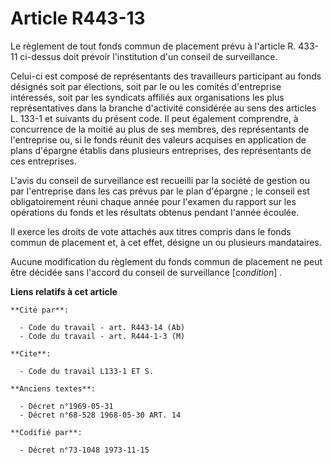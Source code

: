 # Article R443-13

Le règlement de tout fonds commun de placement prévu à l'article R. 433-11 ci-dessus doit prévoir l'institution d'un conseil
de surveillance.

Celui-ci est composé de représentants des travailleurs participant au fonds désignés soit par élections, soit par le ou les
comités d'entreprise intéressés, soit par les syndicats affiliés aux organisations les plus représentatives dans la branche
d'activité considérée au sens des articles L. 133-1 et suivants du présent code. Il peut également comprendre, à concurrence
de la moitié au plus de ses membres, des représentants de l'entreprise ou, si le fonds réunit des valeurs acquises en
application de plans d'épargne établis dans plusieurs entreprises, des représentants de ces entreprises.

L'avis du conseil de surveillance est recueilli par la société de gestion ou par l'entreprise dans les cas prévus par le plan
d'épargne ; le conseil est obligatoirement réuni chaque année pour l'examen du rapport sur les opérations du fonds et les
résultats obtenus pendant l'année écoulée.

Il exerce les droits de vote attachés aux titres compris dans le fonds commun de placement et, à cet effet, désigne un ou
plusieurs mandataires.

Aucune modification du règlement du fonds commun de placement ne peut être décidée sans l'accord du conseil de surveillance
[*condition*] .

**Liens relatifs à cet article**

	**Cité par**:

	  - Code du travail - art. R443-14 (Ab)
	  - Code du travail - art. R444-1-3 (M)

	**Cite**:

	  - Code du travail L133-1 ET S.

	**Anciens textes**:

	  - Décret n°1969-05-31
	  - Décret n°68-528 1968-05-30 ART. 14

	**Codifié par**:

	  - Décret n°73-1048 1973-11-15
